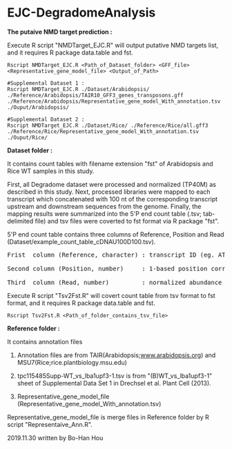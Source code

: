 # EJC-DegradomeAnalysis
 
**The putaive NMD target prediction :**

Execute R script "NMDTarget_EJC.R" will output putative NMD targets list, and it requires R package data.table and fst.
```
Rscript NMDTarget_EJC.R <Path_of_Dataset_folder> <GFF_file> <Representative_gene_model_file> <Output_of_Path>
```
```
#Supplemental Dataset 1 :
Rscript NMDTarget_EJC.R ./Dataset/Arabidopsis/ ./Reference/Arabidopsis/TAIR10_GFF3_genes_transposons.gff ./Reference/Arabidopsis/Representative_gene_model_With_annotation.tsv ./Ouput/Arabidopsis/

#Supplemental Dataset 2 :
Rscript NMDTarget_EJC.R ./Dataset/Rice/ ./Reference/Rice/all.gff3 ./Reference/Rice/Representative_gene_model_With_annotation.tsv ./Ouput/Rice/
```

**Dataset folder :**

It contains count tables with filename extension "fst" of Arabidopsis and Rice WT samples in this study.

First, all Degradome dataset were processed and normalized (TP40M) as described in this study.
Next, processed libraries were mapped to each transcript which concatenated with 100 nt of the corresponding transcript upstream and downstream sequences from the genome. 
Finally, the mapping results were summarized into the 5'P end count table (.tsv; tab-delimited file) and tsv files were coverted to fst format via R package "fst".

5'P end count table contains three columns of Reference, Position and Read (Dataset/example_count_table_cDNAU100D100.tsv).
<pre>
Frist  column (Reference, character) : transcript ID (eg. AT1G01010.1)

Second column (Position, number)     : 1-based position corresponds to the frist base of 100 nt of upstream seqeuence from the annotated transcript start site.

Third  column (Read, number)         : normalized abundance of 5'P end
</pre>

Execute R script "Tsv2Fst.R" will covert count table from tsv format to fst format, and it requires R package data.table and fst.
```
Rscript Tsv2Fst.R <Path_of_folder_contains_tsv_file>
```

**Reference folder :**

It contains annotation files
1. Annotation files are from TAIR(Arabidopsis;www.arabidopsis.org) and MSU7(Rice;rice.plantbiology.msu.edu)

2. tpc115485Supp-WT_vs_lba1upf3-1.tsv is from "(B)WT_vs_lba1upf3-1" sheet of Supplemental Data Set 1 in Drechsel et al. Plant Cell (2013).

3. Representative_gene_model_file (Representative_gene_model_With_annotation.tsv)

Representative_gene_model_file is merge files in Reference folder by R script "Representaive_Ann.R".

2019.11.30 written by Bo-Han Hou
